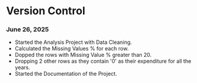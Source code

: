 # Version Control

### June 26, 2025
- Started the Analysis Project with Data Cleaning.
- Calculated the Missing Values % for each row.
- Dopped the rows with Missing Value % greater than 20.
- Dropping 2 other rows as they contain '0' as their expenditure for all the years.
- Started the Documentation of the Project.
